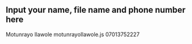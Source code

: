 ## Input your name, file name and phone number here
Motunrayo Ilawole motunrayoIlawole.js 07013752227